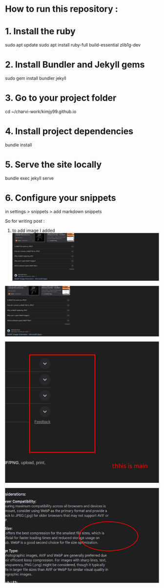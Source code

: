# How to run this repository : 

# 1. Install the ruby
sudo apt update
sudo apt install ruby-full build-essential zlib1g-dev

# 2. Install Bundler and Jekyll gems
sudo gem install bundler jekyll

# 3. Go to your project folder
cd ~/charvi-work/kimjy99.github.io

# 4. Install project dependencies
bundle install

# 5. Serve the site locally
bundle exec jekyll serve


# 6. Configure your snippets 

in settings > snippets > add markdown snippets 



So for writing post : 
1. to add image I added 
![alt text](image-1.png)

![alt text](image-2.png)

![alt text](image-3.png)

![alt text](image-4.png)



